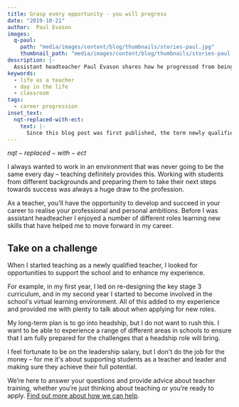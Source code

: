 ```yaml
---
title: Grasp every opportunity - you will progress
date: "2019-10-21"
author:  Paul Evason
images:
  q-paul:
    path: "media/images/content/blog/thumbnails/stories-paul.jpg"
    thumbnail_path: "media/images/content/blog/thumbnails/stories-paul.jpg"
description: |-
  Assistant headteacher Paul Evason shares how he progressed from being a new qualifed teacher to taking on a management role.
keywords:
  - life as a teacher
  - day in the life
  - classroom
tags:
  - career progression
inset_text:
  nqt-replaced-with-ect:
    text: |-
      Since this blog post was first published, the term newly qualified teacher (NQT) has been replaced with early career teacher (ECT). This describes a teacher in their first two years of teaching.
---
```


$nqt-replaced-with-ect$

I always wanted to work in an environment that was never going to be the same every day – teaching definitely provides this. Working with students from different backgrounds and preparing them to take their next steps towards success was always a huge draw to the profession.

As a teacher, you'll have the opportunity to develop and succeed in your career to realise your professional and personal ambitions. Before I was assistant headteacher I enjoyed a number of different roles learning new skills that have helped me to move forward in my career.

## Take on a challenge

When I started teaching as a newly qualified teacher, I looked for opportunities to support the school and to enhance my experience.

For example, in my first year, I led on re-designing the key stage 3 curriculum, and in my second year I started to become involved in the school's virtual learning environment. All of this added to my experience and provided me with plenty to talk about when applying for new roles.

My long-term plan is to go into headship, but I do not want to rush this. I want to be able to experience a range of different areas in schools to ensure that I am fully prepared for the challenges that a headship role will bring.

I feel fortunate to be on the leadership salary, but I don't do the job for the money – for me it's about supporting students as a teacher and leader and making sure they achieve their full potential.

We’re here to answer your questions and provide advice about teacher training, whether you’re just thinking about teaching or you’re ready to apply. [Find out more about how we can help](/help-and-support).
